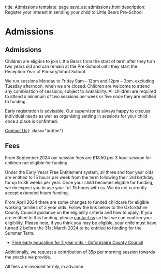 title: Admissions
template: page
save_as: admissions.html
description: Register your interest in sending your child to Little Bears Pre-School

# Admissions

## Admissions

Children are eligible to join Little Bears from the start of term after
they turn two years old and can remain at the Pre-School until they start
the Reception Year of Primary/Infant School.

We run sessions Monday to Friday 9am &ndash; 12pm and 12pm &ndash; 3pm, excluding
Tuesday afternoon, when we are closed. Children are welcome to attend any
combination of sessions, subject to availability.  All children are
required to attend a minimum of two sessions per week or five once they
are entitled to funding.

Early registration is advisable. Our supervisor is always happy to discuss
individual needs as well as organising settling in sessions for your child
once a place is confirmed.

[Contact Us](contact){: class="button"}

## Fees

From September 2024 our session fees are &pound;18.50 per 3 hour session for
children not eligible for funding.

Under the Early Years Free Entitlement system, all three and four year
olds are entitled to 15 hours per week from the term following their 3rd
birthday, for up to 38 weeks per year. Once your child becomes eligible
for funding, we do expect you to use your full 15 hours with us. We do not
currently accept extended hours funding. 

From April 2024 there are some changes to funded childcare for eligible working
families of 2 year olds.  Follow the link below to the Oxfordshire County
Council guidance on the eligibility criteria and how to apply.  If you are
entitled to this funding, please [contact us](/contact) so that we can confirm
your eligibility.  Please note, if you think you may be eligible, your child
must have turned 2 before the 31st March 2024 to be entitled to funding for the
Summer Term.

* [Free early education for 2 year olds - Oxfordshire County Council](https://www.oxfordshire.gov.uk/residents/children-education-and-families/early-years-education/free-education-2-year-olds)

Additionally, we request a contribution of 35p per morning session towards the
snacks we provide. 

All fees are invoiced termly, in advance.
